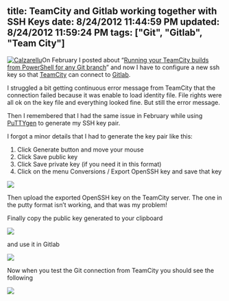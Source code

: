 title: TeamCity and Gitlab working together with SSH Keys
date: 8/24/2012 11:44:59 PM
updated: 8/24/2012 11:59:24 PM
tags: ["Git", "Gitlab", "Team City"]
---
[![Calzarellu](http://farm9.staticflickr.com/8299/7764455174_84625faf34_m.jpg)](http://www.flickr.com/photos/laurentkempe/7764455174/ "Calzarellu by Laurent Kempé, on Flickr")On February I posted about “[Running your TeamCity builds from PowerShell for any Git branch](http://www.laurentkempe.com/post/Running-your-TeamCity-builds-from-a-command-line.aspx)” and now I have to configure a new ssh key so that [TeamCity](http://www.jetbrains.com/teamcity/) can connect to [Gitlab](http://www.gitlabhq.com/).

I struggled a bit getting continuous error message from TeamCity that the connection failed because it was enable to load identity file. File rights were all ok on the key file and everything looked fine. But still the error message.

Then I remembered that I had the same issue in February while using [PuTTYgen](http://www.chiark.greenend.org.uk/~sgtatham/putty/download.html) to generate my SSH key pair. 

I forgot a minor details that I had to generate the key pair like this:

1.  Click Generate button and move your mouse 
2.  Click Save public key 
3.  Click Save private key (if you need it in this format) 
4.  Click on the menu Conversions / Export OpenSSH key and save that key   

![](http://farm9.staticflickr.com/8422/7850573396_a560b261e5_o.png)

Then upload the exported OpenSSH key on the TeamCity server. The one in the putty format isn’t working, and that was my problem!

Finally copy the public key generated to your clipboard

![](http://farm8.staticflickr.com/7253/7850602710_bc53602681_o.png)

and use it in Gitlab

![](http://farm9.staticflickr.com/8291/7850608050_0195906fa0_o.png)

Now when you test the Git connection from TeamCity you should see the following

![](http://farm9.staticflickr.com/8436/7850614266_912bc8d8b6_o.png)
